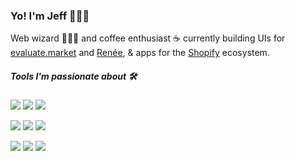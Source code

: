 ### Yo! I'm Jeff 👨🏻‍💻


Web wizard 🧙🏻‍♂️ and coffee enthusiast ☕️ currently building UIs for [evaluate.market](https://evaluate.market/) and [Renée](https://myrenee.io), & apps for the [Shopify](https://shopify.com/) ecosystem.

##### Tools I'm passionate about 🛠

![](https://img.shields.io/badge/JavaScript-Vue-%2341B883)
![](https://img.shields.io/badge/Vue-Nuxt-%2341B883)
![](https://img.shields.io/badge/Vue-Gridsome-%2341B883)

![](https://img.shields.io/badge/JavaScript-React-%2361DBFB)
![](https://img.shields.io/badge/Shopify-Hydrogen-%234c0cf1)
![](https://img.shields.io/badge/CSS-tailwindcss-%2306B6D4)

![](https://img.shields.io/badge/JavaScript-TypeScript-%232F74C0)
![](https://img.shields.io/badge/JavaScript-Webpack-%2389CEF2)
![](https://img.shields.io/badge/JavaScript-Jest-%2315C213)
